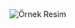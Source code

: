 <img src="https://www.shaip.com/wp-content/uploads/2022/05/Blog_What-is-AI-Image-Recognition-1.jpg" alt="Örnek Resim"/>
